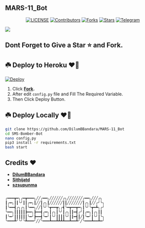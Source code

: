 ## MARS-11_Bot

<p align="center">
<a href="https://github.com/DilumBBandara/SMS-Bomber-Bot"><img src="https://img.shields.io/github/license/DilumBBandara/SMS-Bomber-Bot?style=for-the-badge&logo=appveyor" alt="LICENSE"></a>
<a href="https://github.com/DilumBBandara/SMS-Bomber-Bot"><img src="https://img.shields.io/github/contributors/DilumBBandara/SMS-Bomber-Bot?style=for-the-badge&logo=appveyor" alt="Contributors"></a>
<a href="https://github.com/DilumBBandara/SMS-Bomber-Bot"><img src="https://img.shields.io/github/forks/DilumBBandara/SMS-Bomber-Bot?style=for-the-badge&logo=appveyor" alt="Forks"></a>
<a href="https://github.com/DilumBBandara/SMS-Bomber-Bot"><img src="https://img.shields.io/github/stars/DilumBBandara/SMS-Bomber-Bot?style=for-the-badge&logo=appveyor" alt="Stars"></a>
<a href="https://t.me/Mars11Lkbot"><img title="Telegram" src="https://img.shields.io/badge/TELEGRAM-SMS Bomber Bot-blue?style=for-the-badge&logo=telegram"></a>
<br>

</p>

<a href="https://t.me/Mars11Lkbot"><img src="https://graph.org/file/59276d20ae3f97897d285.jpg"></a>

## Dont Forget to Give a Star ⭐ and Fork.

## ☘️ Deploy to Heroku ❤️‍🔥

[![Deploy](https://www.herokucdn.com/deploy/button.svg)](https://heroku.com/deploy?) 



1. Click **<a href="https://github.com/DilumBBandara/SMS-Bomber-Bot/fork">Fork</a>.**
2. After edit <code>config.py</code> file and Fill The Required Variable.
3. Then Click Deploy Button.

## ☘️ Deploy Locally ❤️‍🔥

```bash
git clone https://github.com/DilumBBandara/MARS-11_Bot
cd SMS-Bomber-Bot
nano config.py
pip3 install -r requirements.txt
bash start
```
## Credits ❤

- **[DilumBBandara](https://github.com/DilumBBandara)**
- **[Sithijatd](https://github.com/Sithijatd)**
- **[szsupunma](https://github.com/szsupunma)**

```bash

╭━━━┳━╮╭━┳━━━╮╱╱╭━━╮╱╱╱╱╱╱╭╮╱╱╱╱╱╱╱╭━━╮╱╱╱╭╮
┃╭━╮┃┃╰╯┃┃╭━╮┃╱╱┃╭╮┃╱╱╱╱╱╱┃┃╱╱╱╱╱╱╱┃╭╮┃╱╱╭╯╰╮
┃╰━━┫╭╮╭╮┃╰━━╮╱╱┃╰╯╰┳━━┳╮╭┫╰━┳━━┳━╮┃╰╯╰┳━┻╮╭╯
╰━━╮┃┃┃┃┃┣━━╮┣━━┫╭━╮┃╭╮┃╰╯┃╭╮┃┃━┫╭╯┃╭━╮┃╭╮┃┃
┃╰━╯┃┃┃┃┃┃╰━╯┣━━┫╰━╯┃╰╯┃┃┃┃╰╯┃┃━┫┃╱┃╰━╯┃╰╯┃╰╮
╰━━━┻╯╰╯╰┻━━━╯╱╱╰━━━┻━━┻┻┻┻━━┻━━┻╯╱╰━━━┻━━┻━╯
```
